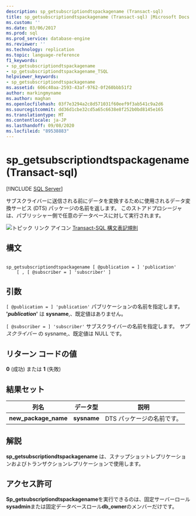 ```yaml
---
description: sp_getsubscriptiondtspackagename (Transact-sql)
title: sp_getsubscriptiondtspackagename (Transact-sql) |Microsoft Docs
ms.custom: ''
ms.date: 03/06/2017
ms.prod: sql
ms.prod_service: database-engine
ms.reviewer: ''
ms.technology: replication
ms.topic: language-reference
f1_keywords:
- sp_getsubscriptiondtspackagename
- sp_getsubscriptiondtspackagename_TSQL
helpviewer_keywords:
- sp_getsubscriptiondtspackagename
ms.assetid: 606c40aa-2593-43af-9762-0f260bbb51f2
author: markingmyname
ms.author: maghan
ms.openlocfilehash: 03f7e3294a2c8d571031f60eef9f3ab541c9a2d6
ms.sourcegitcommit: dd36d1cbe32cd5a65c6638e8f252b0bd8145e165
ms.translationtype: MT
ms.contentlocale: ja-JP
ms.lasthandoff: 09/08/2020
ms.locfileid: "89538883"
---
```

# <a name="sp_getsubscriptiondtspackagename-transact-sql"></a>sp_getsubscriptiondtspackagename (Transact-sql)
[!INCLUDE [SQL Server](../../includes/applies-to-version/sqlserver.md)]

  サブスクライバーに送信される前にデータを変換するために使用されるデータ変換サービス (DTS) パッケージの名前を返します。 このストアドプロシージャは、パブリッシャー側で任意のデータベースに対して実行されます。  
  
 ![トピック リンク アイコン](../../database-engine/configure-windows/media/topic-link.gif "トピック リンク アイコン") [Transact-SQL 構文表記規則](../../t-sql/language-elements/transact-sql-syntax-conventions-transact-sql.md)  
  
## <a name="syntax"></a>構文  
  
```  
  
sp_getsubscriptiondtspackagename [ @publication = ] 'publication'   
    [ , [ @subscriber = ] 'subscriber' ]  
```  
  
## <a name="arguments"></a>引数  
`[ @publication = ] 'publication'` パブリケーションの名前を指定します。 **'***publication***'** は **sysname**,、既定値はありません。  
  
`[ @subscriber = ] 'subscriber'` サブスクライバーの名前を指定します。 *サブスクライバー* の sysname,、既定値は NULL です。  
  
## <a name="return-code-values"></a>リターン コードの値  
 **0** (成功) または **1** (失敗)  
  
## <a name="result-sets"></a>結果セット  
  
|列名|データ型|説明|  
|-----------------|---------------|-----------------|  
|**new_package_name**|**sysname**|DTS パッケージの名前です。|  
  
## <a name="remarks"></a>解説  
 **sp_getsubscriptiondtspackagename** は、スナップショットレプリケーションおよびトランザクションレプリケーションで使用します。  
  
## <a name="permissions"></a>アクセス許可  
 **Sp_getsubscriptiondtspackagename**を実行できるのは、固定サーバーロール**sysadmin**または固定データベースロール**db_owner**のメンバーだけです。  
  
  

